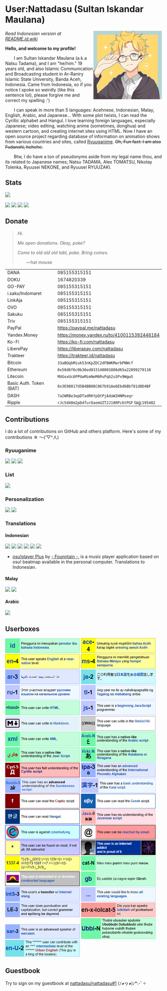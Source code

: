 # User:Nattadasu (Sultan Iskandar Maulana)

<img src="https://raw.githubusercontent.com/nattadasu/Personal/master/assets/readmeAssets/natsuTadamaGlasses.jpg" align="right">

*Read Indonesian version at [README.id.wiki](https://github.com/nattadasu/nattadasu/blob/master/README.id.wiki)*

**Hello, and welcome to my profile!**

  I am Sultan Iskandar Maulana (a.k.a Natsu Tadama), and I am "he/him." 19 years old, and also Islamic Communication and Broadcasting student in Ar-Raniry Islamic State University, Banda Aceh, Indonesia. Came from Indonesia, so if you notice I spoke so weirdly (like this sentence lol), please forgive me and correct my spelling :')

  I can speak in more than 5 languages: Acehnese, Indonesian, Malay, English, Arabic, and Japanese... With some plot twists, I can read the Cyrillic alphabet and Hangul. I love learning foreign languages, especially Japanese; video editing, watching anime (sometimes, donghua) and western cartoon, and creating internet sites using HTML. Now I have an open source project regarding database of information on animation shows from various countries and sites, called [Ryuuganime](https://github.com/ryuuganime). ~~Oh, Fun fact: I am also Fudanshi, hehehe.~~

  Btw, I do have a ton of pseudonyms aside from my legal name thou, and its related to Japanese names; Natsu TADAMA, Alex TOMATSU, Nikolay Tolenka, Ryuusei NEKONE, and Ryuusei RYUUZAKI.


## Stats

![](https://github-readme-stats.vercel.app/api?username=nattadasu&show_icons=true)

[![](https://img.shields.io/badge/HTML-277%20commits-orange.svg)](https://sourcerer.io/nattadasu) [![](https://img.shields.io/badge/CSS-33%20commits-orange.svg)](https://sourcerer.io/nattadasu) [![](https://img.shields.io/badge/JavaScript-27%20commits-orange.svg)](https://sourcerer.io/nattadasu) [![](https://img.shields.io/badge/TypeScript-18%20commits-orange.svg)](https://sourcerer.io/nattadasu)

## Donate

> *Hi.*
>
> *Me open donations. Okay, poke?*
>
> *Come to old old old tabl, poke. Bring coines.*
>
>   —hat mouse

|                         |                                                   |
|-------------------------|---------------------------------------------------|
| DANA                    | 085155315151                                      |
| DOKU                    | 1674820339                                        |
| GO-PAY                  | 085155315151                                      |
| i.saku/Indomaret        | 085155315151                                      |
| LinkAja                 | 085155315151                                      |
| OVO                     | 085155315151                                      |
| Sakuku                  | 085155315151                                      |
| Triv                    | 085155315151                                      |
| PayPal                  | <https://paypal.me/nattadasu>                     |
| Yandex.Money            | <https://money.yandex.ru/to/4100115392446184>     |
| Ko-Fi                   | <https://ko-fi.com/nattadasu>                     |
| LiberePay               | <https://liberapay.com/nattadasu>                 |
| Trakteer                | <https://trakteer.id/nattadasu>                   |
| Bitcoin                 | `33aBQqbMiuk53nKpZDC2dFBWKMwrbPNWcf`              |
| Ethereum                | `0x58d6f6c0b36ed033140801886d65a22899279110`      |
| Litecoin                | `MUGoxUc6PPUwMimNeM6RxPqb2uSPx9WgwS`              |
| Basic Auth. Token (BAT) | `0x3E98817d5B4BB88C067b91Ae6Ebd6Bbf81d0D4BF`      |
| DASH                    | `7a2WRBe3epDTadRKYpQtPjAdaW2HNMseqr`              |
| Ripple                  | `rJc5d48m2pDdfurDaemUZT2J18RPcbtPGF` tag:`195482` |

## Contributions

I do a lot of contributions on GitHub and others platform. Here's some of my contributions ☆ ～('▽^人)

### Ryuuganime

[![](https://github-readme-stats.vercel.app/api/pin/?username=ryuuganime&repo=Ryuuganime)](https://github.com/ryuuganime/Ryuuganime) [![](https://github-readme-stats.vercel.app/api/pin/?username=ryuuganime&repo=ryuuganime-db)](https://github.com/ryuuganime/ryuuganime-db) [![](https://github-readme-stats.vercel.app/api/pin/?username=ryuuganime&repo=animanga-wordlist)](https://github.com/ryuuganime/animanga-wordlist)

### List

[![](https://github-readme-stats.vercel.app/api/pin/?username=otakulogy&repo=anime-streaming&show_owner=true)](https://github.com/otakulogy/anime-streaming)

### Personalization

[![](https://github-readme-stats.vercel.app/api/pin/?username=nattadasu&repo=mal-blockquote-template)](https://github.com/nattadasu/mal-blockquote-template) [![](https://github-readme-stats.vercel.app/api/pin/?username=PKief&repo=vscode-material-icon-theme&show_owner=true)](https://github.com/PKief/vscode-material-icon-theme)

### Translations

#### Indonesian

[![](https://github-readme-stats.vercel.app/api/pin/?username=MALSync&repo=MALSync&show_owner=true)](https://github.com/MALSync/MALSync) [![](https://github-readme-stats.vercel.app/api/pin/?username=NicoAiko&repo=mikazuki&show_owner=true)](https://github.com/NicoAiko/mikazuki) [![](https://github-readme-stats.vercel.app/api/pin/?username=hummingbird-me&repo=hummingbird-client&show_owner=true)](https://github.com/hummingbird-me/hummingbird-client) [![](https://github-readme-stats.vercel.app/api/pin/?username=Zenrac&repo=Watora&show_owner=true)](https://github.com/Zenrac/Watora) [![](https://github-readme-stats.vercel.app/api/pin/?username=ContributorCovenant&repo=contributor_covenant&show_owner=true)](https://github.com/ContributorCovenant/contributor_covenant) [![](https://github-readme-stats.vercel.app/api/pin/?username=ytmdesktop&repo=ytmdesktop)](https://github.com/ytmdesktop/ytmdesktop)

-   [osu!player Plus](https://osu.ppy.sh/community/forums/topics/660418) by [- Founntain -](https://osu.ppy.sh/users/5105217), is a music player application based on osu! beatmap available in the personal computer. Translations to Indonesian.

#### Malay

[![](https://github-readme-stats.vercel.app/api/pin/?username=MALSync&repo=MALSync&show_owner=true)](https://github.com/MALSync/MALSync) [![](https://github-readme-stats.vercel.app/api/pin/?username=NicoAiko&repo=mikazuki&show_owner=true)](https://github.com/NicoAiko/mikazuki)

#### Arabic

[![](https://github-readme-stats.vercel.app/api/pin/?username=NicoAiko&repo=mikazuki&show_owner=true)](https://github.com/NicoAiko/mikazuki)

## Userboxes

![](https://raw.githubusercontent.com/nattadasu/Personal/master/assets/mal-profile-page/v3/assets/babel/languages/id-n.png) ![](https://raw.githubusercontent.com/nattadasu/Personal/master/assets/mal-profile-page/v3/assets/babel/languages/ace-4.png) ![](https://raw.githubusercontent.com/nattadasu/Personal/master/assets/mal-profile-page/v3/assets/babel/languages/en-4.png) ![](https://raw.githubusercontent.com/nattadasu/Personal/master/assets/mal-profile-page/v3/assets/babel/languages/ms-4.png) ![](https://raw.githubusercontent.com/nattadasu/Personal/master/assets/mal-profile-page/v3/assets/babel/languages/ar-3.png) ![](https://raw.githubusercontent.com/nattadasu/Personal/master/assets/mal-profile-page/v3/assets/babel/languages/ja-2.png) ![](https://raw.githubusercontent.com/nattadasu/Personal/master/assets/mal-profile-page/v3/assets/babel/languages/ru-1.png) ![](https://raw.githubusercontent.com/nattadasu/Personal/master/assets/mal-profile-page/v3/assets/babel/languages/tl-1.png) ![](https://raw.githubusercontent.com/nattadasu/Personal/master/assets/mal-profile-page/v3/assets/babel/programming/html.png) ![](https://raw.githubusercontent.com/nattadasu/Personal/master/assets/mal-profile-page/v3/assets/babel/programming/js-1.png) ![](https://raw.githubusercontent.com/nattadasu/Personal/master/assets/mal-profile-page/v3/assets/babel/programming/md.png) ![](https://raw.githubusercontent.com/nattadasu/Personal/master/assets/mal-profile-page/v3/assets/babel/programming/mediawiki.png) ![](https://raw.githubusercontent.com/nattadasu/Personal/master/assets/mal-profile-page/v3/assets/babel/programming/xml.png) ![](https://raw.githubusercontent.com/nattadasu/Personal/master/assets/mal-profile-page/v3/assets/babel/script/arab-N.png) ![](https://raw.githubusercontent.com/nattadasu/Personal/master/assets/mal-profile-page/v3/assets/babel/script/jawi-N.png) ![](https://raw.githubusercontent.com/nattadasu/Personal/master/assets/mal-profile-page/v3/assets/babel/script/kana-N.png) ![](https://raw.githubusercontent.com/nattadasu/Personal/master/assets/mal-profile-page/v3/assets/babel/script/Cyrl-5.png) ![](https://raw.githubusercontent.com/nattadasu/Personal/master/assets/mal-profile-page/v3/assets/babel/script/ipa-3.png) ![](https://raw.githubusercontent.com/nattadasu/Personal/master/assets/mal-profile-page/v3/assets/babel/script/sund-3.png) ![](https://raw.githubusercontent.com/nattadasu/Personal/master/assets/mal-profile-page/v3/assets/babel/script/kanji-1.png) ![](https://raw.githubusercontent.com/nattadasu/Personal/master/assets/mal-profile-page/v3/assets/babel/script/coptic.png) ![](https://raw.githubusercontent.com/nattadasu/Personal/master/assets/mal-profile-page/v3/assets/babel/script/greek.png) ![](https://raw.githubusercontent.com/nattadasu/Personal/master/assets/mal-profile-page/v3/assets/babel/script/han.png) ![](https://raw.githubusercontent.com/nattadasu/Personal/master/assets/mal-profile-page/v3/assets/babel/script/java-0.png) ![](https://raw.githubusercontent.com/nattadasu/Personal/master/assets/mal-profile-page/v3/assets/babel/cyberbullying.png) ![](https://raw.githubusercontent.com/nattadasu/Personal/master/assets/mal-profile-page/v3/assets/babel/email.png) ![](https://raw.githubusercontent.com/nattadasu/Personal/master/assets/mal-profile-page/v3/assets/babel/im.png) ![](https://raw.githubusercontent.com/nattadasu/Personal/master/assets/mal-profile-page/v3/assets/babel/netAddict.png) ![](https://raw.githubusercontent.com/nattadasu/Personal/master/assets/mal-profile-page/v3/assets/babel/languages/1337-4.png) ![](https://raw.githubusercontent.com/nattadasu/Personal/master/assets/mal-profile-page/v3/assets/babel/languages/cat-n.png) ![](https://raw.githubusercontent.com/nattadasu/Personal/master/assets/mal-profile-page/v3/assets/babel/languages/conLang.png) ![](https://raw.githubusercontent.com/nattadasu/Personal/master/assets/mal-profile-page/v3/assets/babel/languages/gibberish.png) ![](https://raw.githubusercontent.com/nattadasu/Personal/master/assets/mal-profile-page/v3/assets/babel/languages/internetSlang-3.png) ![](https://raw.githubusercontent.com/nattadasu/Personal/master/assets/mal-profile-page/v3/assets/babel/languages/language.png) ![](https://raw.githubusercontent.com/nattadasu/Personal/master/assets/mal-profile-page/v3/assets/babel/languages/lazyEnglish-3.png) ![](https://raw.githubusercontent.com/nattadasu/Personal/master/assets/mal-profile-page/v3/assets/babel/languages/lolcat-5.png) ![](https://raw.githubusercontent.com/nattadasu/Personal/master/assets/mal-profile-page/v3/assets/babel/languages/sarcasm.png) ![](https://raw.githubusercontent.com/nattadasu/Personal/master/assets/mal-profile-page/v3/assets/babel/languages/ubbi-n.png) ![](https://raw.githubusercontent.com/nattadasu/Personal/master/assets/mal-profile-page/v3/assets/babel/languages/urbanEnglish.png)

## Guestbook

Try to sign on my guestbook at [nattadasu/nattadasu#1](https://github.com/nattadasu/nattadasu/issues/1) (ﾉ◕ヮ◕)ﾉ\*:･ﾟ✧

<!--START:guestbook-->

<!--END:guestbook-->
